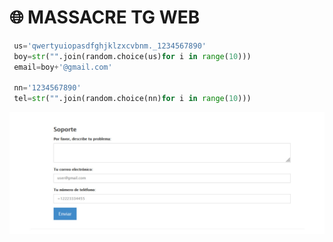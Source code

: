 # 🌐  MASSACRE TG WEB

```python 
 us='qwertyuiopasdfghjklzxcvbnm._1234567890'
 boy=str("".join(random.choice(us)for i in range(10)))
 email=boy+'@gmail.com'

 nn='1234567890'
 tel=str("".join(random.choice(nn)for i in range(10)))

```

 <img src="../img/web.png" alt="MASSACRE_SESSION2">
